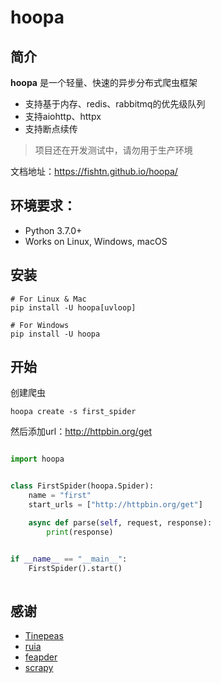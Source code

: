 # hoopa


## 简介

**hoopa** 是一个轻量、快速的异步分布式爬虫框架

- 支持基于内存、redis、rabbitmq的优先级队列
- 支持aiohttp、httpx
- 支持断点续传

> 项目还在开发测试中，请勿用于生产环境


文档地址：https://fishtn.github.io/hoopa/

## 环境要求：

- Python 3.7.0+
- Works on Linux, Windows, macOS

## 安装
``` shell
# For Linux & Mac
pip install -U hoopa[uvloop]

# For Windows
pip install -U hoopa
```

## 开始

创建爬虫

```shell
hoopa create -s first_spider
```

然后添加url：http://httpbin.org/get

```python

import hoopa


class FirstSpider(hoopa.Spider):
    name = "first"
    start_urls = ["http://httpbin.org/get"]

    async def parse(self, request, response):
        print(response)


if __name__ == "__main__":
    FirstSpider().start()
        
```



## 感谢

-   [Tinepeas](https://github.com/kingname/Tinepeas)
-   [ruia](https://github.com/howie6879/ruia)
-   [feapder](https://github.com/Boris-code/feapder)
-   [scrapy](https://github.com/scrapy/scrapy)
